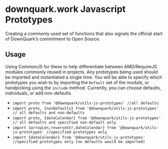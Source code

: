 # downquark.work Javascript Prototypes

Creating a commonly used set of functions that also signals the official start of DownQuark’s commitment to Open Source.

## Usage
Using CommonJS for these to help differentiate between AMD/RequireJS modules commonly reused in projects. Any prototypes being used should be imported and instantiated a single time.
You will be able to specify which prototypes you wish to by importing the `Default` set of the module, or handpicking using the `include` method.
Currently, you can choose defaults, individuals, or add non-defaults
- `import proto from '@downquark/utils-js-prototypes' //all defaults`
- `import proto, {nonDefaults} from '@downquark/utils-js-prototypes' // all defaults and non-defaults`
- `import proto, {dateCalendar} from '@downquark/utils-js-prototypes' // all defaults and specified non-default only`
- `import {arrayLen,reverseStr,dateCalendar} from '@downquark/utils-js-prototypes' //specified prototypes only`
- `import {dateCalendar} from '@downquark/utils-js-prototypes' //specified prototypes only (no defaults would be imported)`